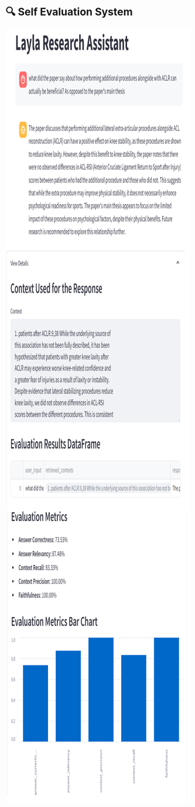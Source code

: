 # 🔍 **Self Evaluation System**

<img src="../../Data_file/Query_response.png" alt="Alt Text" width="1000" height="600" />

<img src="../../Data_file/Context_retrieval.png" alt="Alt Text" width="1000" height="700" />

<img src="../../Data_file/Barchart.png" alt="Alt Text" width="900" height="800" />

